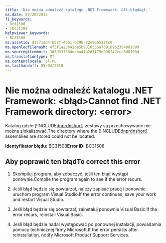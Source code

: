 ```yaml
---
title: 'Nie można odnaleźć katalogu .NET Framework: &lt;błąd&gt;'
ms.date: 07/20/2015
f1_keywords:
- bc31508
- vbc31508
helpviewer_keywords:
- BC31508
ms.assetid: d1571dd4-b57f-43b1-b296-22e9eb518fc0
ms.openlocfilehash: 4f3f1a23b42ba5b9316355a789189523049d1399
ms.sourcegitcommit: 3d5d33f384eeba41b2dff79d096f47ccc8d8f03d
ms.translationtype: MT
ms.contentlocale: pl-PL
ms.lasthandoff: 05/04/2018
---
```

# <a name="cannot-find-net-framework-directory-lterrorgt"></a><span data-ttu-id="1bbb6-102">Nie można odnaleźć katalogu .NET Framework: &lt;błąd&gt;</span><span class="sxs-lookup"><span data-stu-id="1bbb6-102">Cannot find .NET Framework directory: &lt;error&gt;</span></span>
<span data-ttu-id="1bbb6-103">Katalog gdzie [!INCLUDE[dnprdnshort](~/includes/dnprdnshort-md.md)] zestawy są przechowywane nie można zlokalizować.</span><span class="sxs-lookup"><span data-stu-id="1bbb6-103">The directory where the [!INCLUDE[dnprdnshort](~/includes/dnprdnshort-md.md)] assemblies are stored could not be located.</span></span>  
  
 <span data-ttu-id="1bbb6-104">**Identyfikator błędu:** BC31508</span><span class="sxs-lookup"><span data-stu-id="1bbb6-104">**Error ID:** BC31508</span></span>  
  
## <a name="to-correct-this-error"></a><span data-ttu-id="1bbb6-105">Aby poprawić ten błąd</span><span class="sxs-lookup"><span data-stu-id="1bbb6-105">To correct this error</span></span>  
  
1.  <span data-ttu-id="1bbb6-106">Skompiluj program, aby zobaczyć, jeśli ten błąd wystąpi ponownie.</span><span class="sxs-lookup"><span data-stu-id="1bbb6-106">Compile the program again to see if the error recurs.</span></span>  
  
2.  <span data-ttu-id="1bbb6-107">Jeśli błąd będzie się powtarzał, należy zapisać pracę i ponownie uruchom program Visual Studio.</span><span class="sxs-lookup"><span data-stu-id="1bbb6-107">If the error continues, save your work and restart Visual Studio.</span></span>  
  
3.  <span data-ttu-id="1bbb6-108">Jeśli błąd będzie się powtarzał, zainstaluj ponownie Visual Basic.</span><span class="sxs-lookup"><span data-stu-id="1bbb6-108">If the error recurs, reinstall Visual Basic.</span></span>  
  
4.  <span data-ttu-id="1bbb6-109">Jeśli błąd będzie nadal występować po ponownej instalacji, powiadamia pomocy technicznej firmy Microsoft.</span><span class="sxs-lookup"><span data-stu-id="1bbb6-109">If the error persists after reinstallation, notify Microsoft Product Support Services.</span></span>  
  

